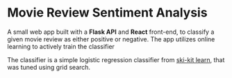 # Movie Review Sentiment Analysis

A small web app built with a **Flask API** and **React** front-end, to classify
a given movie review as either positive or negative. The app utilizes online
learning to actively train the classifier

The classifier is a simple logistic regression classifier from [ski-kit
learn](https://scikit-learn.org/), that was tuned using grid search.


